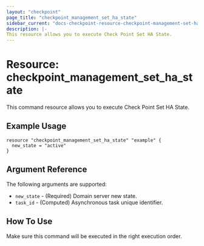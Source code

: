 ```yaml
---
layout: "checkpoint"
page_title: "checkpoint_management_set_ha_state"
sidebar_current: "docs-checkpoint-resource-checkpoint-management-set-ha-state"
description: |-
This resource allows you to execute Check Point Set HA State.
---
```


# Resource: checkpoint_management_set_ha_state

This command resource allows you to execute Check Point Set HA State.

## Example Usage


```hcl
resource "checkpoint_management_set_ha_state" "example" {
  new_state = "active"
}
```

## Argument Reference

The following arguments are supported:

* `new_state` - (Required) Domain server new state. 
* `task_id` - (Computed) Asynchronous task unique identifier. 

## How To Use
Make sure this command will be executed in the right execution order.
